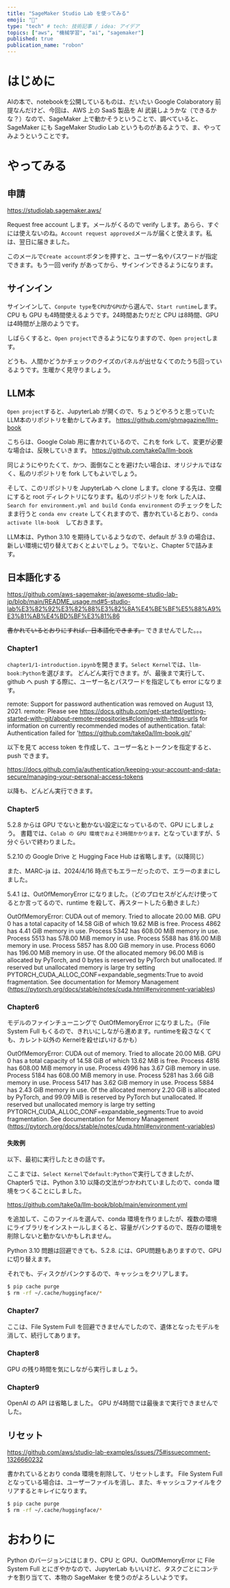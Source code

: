 ```yaml
---
title: "SageMaker Studio Lab を使ってみる"
emoji: "🧠"
type: "tech" # tech: 技術記事 / idea: アイデア
topics: ["aws", "機械学習", "ai", "sagemaker"]
published: true
publication_name: "robon"
---
```


# はじめに
AIの本で、notebookを公開しているものは、だいたい Google Colaboratory 前提なんだけど、今回は、AWS 上の SaaS 製品を AI 武装しようかな（できるかな？）なので、SageMaker 上で動かそうということで、調べていると、SageMaker にも SageMaker Studio Lab というものがあるようで、ま、やってみようということです。

# やってみる
## 申請
https://studiolab.sagemaker.aws/

Request free account します。メールがくるので verify します。あらら、すぐには使えないのね。`Account request approved`メールが届くと使えます。私は、翌日に届きました。

このメールで`Create account`ボタンを押すと、ユーザー名やパスワードが指定できます。もう一回 verify があってから、サインインできるようになります。

## サインイン
サインインして、`Conpute type`を`CPU`か`GPU`から選んで、`Start runtime`します。CPU も GPU も4時間使えるようです。24時間あたりだと CPU は8時間、GPU は4時間が上限のようです。

しばらくすると、`Open project`できるようになりますので、`Open project`します。

どうも、人間かどうかチェックのクイズのパネルが出せなくてのたうち回っているようです。生暖かく見守りましょう。

## LLM本
`Open project`すると、JupyterLab が開くので、ちょうどやろうと思っていた LLM本のリポジトリを動かしてみます。
https://github.com/ghmagazine/llm-book

こちらは、Google Colab 用に書かれているので、これを fork して、変更が必要な場合は、反映していきます。
https://github.com/take0a/llm-book

同じようにやりたくて、かつ、面倒なことを避けたい場合は、オリジナルではなく、私のリポジトリを fork してもよいでしょう。

そして、このリポジトリを JupyterLab へ clone します。clone する先は、空欄にすると root ディレクトリになります。私のリポジトリを fork した人は、`Search for environment.yml and build Conda environment` のチェックをしたまま行うと `conda env create` してくれますので、書かれているとおり、`conda activate llm-book`　しておきます。

LLM本は、Python 3.10 を期待しているようなので、default が 3.9 の場合は、新しい環境に切り替えておくとよいでしょう。でないと、Chapter 5で詰みます。

## 日本語化する
https://github.com/aws-sagemaker-jp/awesome-studio-lab-jp/blob/main/README_usage.md#5-studio-lab%E3%82%92%E3%82%88%E3%82%8A%E4%BE%BF%E5%88%A9%E3%81%AB%E4%BD%BF%E3%81%86

~~書かれているとおりにすれば、日本語化できます。~~
できませんでした。。。

### Chapter1
`chapter1/1-introduction.ipynb`を開きます。`Select Kernel`では、`llm-book:Python`を選びます。
どんどん実行できます。が、最後まで実行して、github へ push する際に、ユーザー名とパスワードを指定しても error になります。

remote: Support for password authentication was removed on August 13, 2021. remote: Please see https://docs.github.com/get-started/getting-started-with-git/about-remote-repositories#cloning-with-https-urls for information on currently recommended modes of authentication. fatal: Authentication failed for 'https://github.com/take0a/llm-book.git/'

以下を見て access token を作成して、ユーザー名とトークンを指定すると、push できます。

https://docs.github.com/ja/authentication/keeping-your-account-and-data-secure/managing-your-personal-access-tokens

以降も、どんどん実行できます。

### Chapter5
5.2.8 からは GPU でないと動かない設定になっているので、GPU にしましょう。
書籍では、`Colab の GPU 環境でおよそ3時間かかります。`となっていますが、5分ぐらいで終わりました。

5.2.10 の Google Drive と Hugging Face Hub は省略します。（以降同じ）

また、MARC-ja は、2024/4/16 時点でもエラーだったので、エラーのままにしました。

5.4.1 は、OutOfMemoryError になりました。（どのプロセスがどんだけ使ってるとか言ってるので、runtime を殺して、再スタートしたら動きました）

OutOfMemoryError: CUDA out of memory. Tried to allocate 20.00 MiB. GPU 0 has a total capacity of 14.58 GiB of which 19.62 MiB is free. Process 4862 has 4.41 GiB memory in use. Process 5342 has 608.00 MiB memory in use. Process 5513 has 578.00 MiB memory in use. Process 5588 has 816.00 MiB memory in use. Process 5857 has 8.00 GiB memory in use. Process 6060 has 196.00 MiB memory in use. Of the allocated memory 96.00 MiB is allocated by PyTorch, and 0 bytes is reserved by PyTorch but unallocated. If reserved but unallocated memory is large try setting PYTORCH_CUDA_ALLOC_CONF=expandable_segments:True to avoid fragmentation.  See documentation for Memory Management  (https://pytorch.org/docs/stable/notes/cuda.html#environment-variables)

### Chapter6
モデルのファインチューニングで OutOfMemoryError になりました。（File System Full もくるので、きれいにしながら進めます。runtimeを殺さなくても、カレント以外の Kernelを殺せばいけるかも）

OutOfMemoryError: CUDA out of memory. Tried to allocate 20.00 MiB. GPU 0 has a total capacity of 14.58 GiB of which 13.62 MiB is free. Process 4816 has 608.00 MiB memory in use. Process 4996 has 3.67 GiB memory in use. Process 5184 has 608.00 MiB memory in use. Process 5281 has 3.66 GiB memory in use. Process 5417 has 3.62 GiB memory in use. Process 5884 has 2.43 GiB memory in use. Of the allocated memory 2.20 GiB is allocated by PyTorch, and 99.09 MiB is reserved by PyTorch but unallocated. If reserved but unallocated memory is large try setting PYTORCH_CUDA_ALLOC_CONF=expandable_segments:True to avoid fragmentation.  See documentation for Memory Management  (https://pytorch.org/docs/stable/notes/cuda.html#environment-variables)

#### 失敗例
以下、最初に実行したときの話です。

ここまでは、`Select Kernel`で`default:Python`で実行してきましたが、Chapter5 では、Python 3.10 以降の文法がつかわれていましたので、conda 環境をつくることにしました。

https://github.com/take0a/llm-book/blob/main/environment.yml

を追加して、このファイルを選んで、conda 環境を作りましたが、複数の環境にライブラリをインストールしまくると、容量がパンクするので、既存の環境を削除しないと動かないかもしれません。

Python 3.10 問題は回避できても、5.2.8. には、GPU問題もありますので、GPU に切り替えます。

それでも、ディスクがパンクするので、キャッシュをクリアします。

```bash
$ pip cache purge
$ rm -rf ~/.cache/huggingface/*
```

### Chapter7
ここは、File System Full を回避できませんでしたので、遺体となったモデルを消して、続行してあります。

### Chapter8
GPU の残り時間を気にしながら実行しましょう。

### Chapter9
OpenAI の API は省略しました。
GPU が4時間では最後まで実行できませんでした。

## リセット
https://github.com/aws/studio-lab-examples/issues/75#issuecomment-1326660232

書かれているとおり conda 環境を削除して、リセットします。
File System Full となっている場合は、ユーザーファイルを消し、また、キャッシュファイルをクリアするとキレイになります。

```bash
$ pip cache purge
$ rm -rf ~/.cache/huggingface/*
```

# おわりに
Python のバージョンにはじまり、CPU と GPU、OutOfMemoryError に File System Full とにぎやかなので、JupyterLab もいいけど、タスクごとにコンテナを割り当てて、本物の SageMaker を使うのがよろしいようです。
